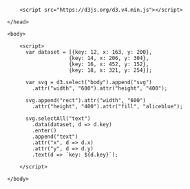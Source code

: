 <html lang="en">
	<head>
		<meta charset="utf-8">
		<title>Data Bind with Keys</title>

		<script src="https://d3js.org/d3.v4.min.js"></script>

	</head>

	<body>

		<script>
		  var dataset = [{key: 12, x: 163, y: 200},
		                {key: 14, x: 206, y: 304},
		                {key: 16, x: 452, y: 152},
		                {key: 18, x: 321, y: 254}];

		  var svg = d3.select("body").append("svg")
		    .attr("width", "600").attr("height", "400");

		  svg.append("rect").attr("width", "600")
		    .attr("height", "400").attr("fill", "aliceblue");

		  svg.selectAll("text")
		    .data(dataset, d => d.key)
		    .enter()
		    .append("text")
		    .attr("x", d => d.x)
		    .attr("y", d => d.y)
		    .text(d => `key: ${d.key}`);

		</script>

	</body>

</html>
